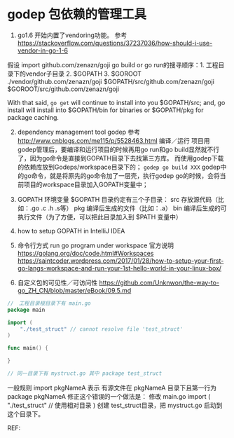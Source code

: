 # godep 包依赖的管理工具

1. go1.6 开始内置了vendoring功能。
参考 https://stackoverflow.com/questions/37237036/how-should-i-use-vendor-in-go-1-6

假设 import github.com/zenazn/goji
go build or go run的搜寻顺序：1. 工程目录下的vendor子目录  2. $GOPATH 3. $GOROOT
./vendor/github.com/zenazn/goji
$GOPATH/src/github.com/zenazn/goji
$GOROOT/src/github.com/zenazn/goji

With that said, `go get` will continue to install into you $GOPATH/src; and, go install will install into $GOPATH/bin for binaries or $GOPATH/pkg for package caching.


2. dependency management tool
godep 参考 http://www.cnblogs.com/me115/p/5528463.html
编译／运行
项目用godep管理后，要编译和运行项目的时候再用go run和go build显然就不行了，因为go命令是直接到GOPATH目录下去找第三方库。
而使用godep下载的依赖库放到Godeps/workspace目录下的；
`godep go build XXX`
godep中的go命令，就是将原先的go命令加了一层壳，执行godep go的时候，会将当前项目的workspace目录加入GOPATH变量中；


3. GOPATH 环境变量
$GOPATH 目录约定有三个子目录：
src 存放源代码（比如：.go .c .h .s等）
pkg 编译后生成的文件（比如：.a）
bin 编译后生成的可执行文件（为了方便，可以把此目录加入到 $PATH 变量中）


4. how to setup GOPATH in IntelliJ IDEA

5. 命令行方式 run go program under workspace
官方说明 https://golang.org/doc/code.html#Workspaces
https://saintcoder.wordpress.com/2017/01/28/how-to-setup-your-first-go-langs-workspace-and-run-your-1st-hello-world-in-your-linux-box/

6. 自定义包的可见性／可访问性
https://github.com/Unknwon/the-way-to-go_ZH_CN/blob/master/eBook/09.5.md
```go
//　工程目录根目录下有 main.go
package main

import (
    "./test_struct" // cannot resolve file 'test_struct'
)

func main() {

}

// 同一目录下有 mystruct.go 其中 package test_struct

```
一般规则 import pkgNameA 表示 有源文件在 pkgNameA 目录下且第一行为package pkgNameA
修正这个错误的一个做法是：
修改 main.go
import (
    "./test_struct" // 使用相对目录
)
创建 test_struct目录，把 mystruct.go 启动到这个目录下。


REF:
